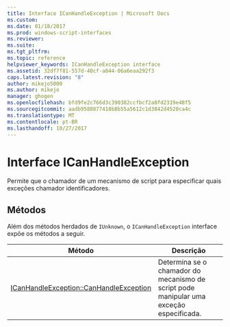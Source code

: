 ```yaml
---
title: Interface ICanHandleException | Microsoft Docs
ms.custom: 
ms.date: 01/18/2017
ms.prod: windows-script-interfaces
ms.reviewer: 
ms.suite: 
ms.tgt_pltfrm: 
ms.topic: reference
helpviewer_keywords: ICanHandleException interface
ms.assetid: 32df7f81-557d-40cf-a844-06a6eaa292f3
caps.latest.revision: "8"
author: mikejo5000
ms.author: mikejo
manager: ghogen
ms.openlocfilehash: bfd9fe2c766d3c390382ccfbcf2a8fd2319e48f5
ms.sourcegitcommit: aadb9588877418b8b55a5612c1d3842d4520ca4c
ms.translationtype: MT
ms.contentlocale: pt-BR
ms.lasthandoff: 10/27/2017
---
```

# <a name="icanhandleexception-interface"></a>Interface ICanHandleException
Permite que o chamador de um mecanismo de script para especificar quais exceções chamador identificadores.  
  
## <a name="methods"></a>Métodos  
 Além dos métodos herdados de `IUnknown`, o `ICanHandleException` interface expõe os métodos a seguir.  
  
|Método|Descrição|  
|------------|-----------------|  
|[ICanHandleException::CanHandleException](../../winscript/reference/icanhandleexception-canhandleexception.md)|Determina se o chamador do mecanismo de script pode manipular uma exceção especificada.|